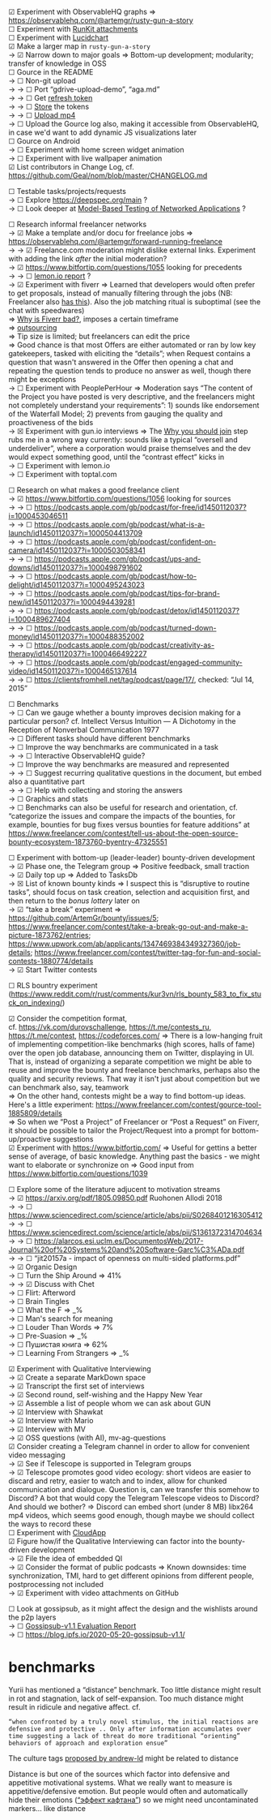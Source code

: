 
☑ Experiment with ObservableHQ graphs ⇒ https://observablehq.com/@artemgr/rusty-gun-a-story  
☐ Experiment with [RunKit attachments](https://blog.runkit.com/2018/12/10/runkit-content-attachments-on-github/)  
☐ Experiment with [Lucidchart](https://github.blog/2018-12-10-introducing-content-attachments-api/#lucidchart)  
☑ Make a larger map in `rusty-gun-a-story`  
→ ☑ Narrow down to major goals ⇒ Bottom-up development; modularity; transfer of knowledge in OSS  
☐ Gource in the README  
→ ☐ Non-git upload  
→ → ☐ Port “gdrive-upload-demo”, “aga.md”  
→ → ☐ Get [refresh token](https://developers.google.com/identity/protocols/oauth2#5.-refresh-the-access-token,-if-necessary.)  
→ → ☐ [Store](https://docs.github.com/en/actions/reference/encrypted-secrets) the tokens  
→ → ☐ [Upload mp4](https://quanticdev.com/articles/automating-my-youtube-uploads-using-nodejs/)  
→ ☐ Upload the Gource log also, making it accessible from ObservableHQ, in case we'd want to add dynamic JS visualizations later  
☐ Gource on Android  
→ ☐ Experiment with home screen widget animation  
→ ☐ Experiment with live wallpaper animation  
☑ List contributors in Change Log, cf. https://github.com/Geal/nom/blob/master/CHANGELOG.md

☐ Testable tasks/projects/requests  
→ ☐ Explore https://deepspec.org/main ?  
→ ☐ Look deeper at [Model-Based Testing of Networked Applications](https://arxiv.org/pdf/2102.00378.pdf) ?  

☐ Research informal freelancer networks  
→ ☑ Make a template and/or docu for freelance jobs ⇒ https://observablehq.com/@artemgr/forward-running-freelance  
→ → ☑ Freelance.com moderation might dislike external links. Experiment with adding the link *after* the initial moderation?  
→ ☑ https://www.bitfortip.com/questions/1055 looking for precedents  
→ → ☐ [lemon.io report](https://lemon.io/wp-content/uploads/2020/10/Startups_vs_Freelancers_2020_report_by_Lemon.pdf) ?  
→ ☑ Experiment with fiverr ⇒ Learned that developers would often prefer to get proposals, instead of manually filtering through the jobs (NB: Freelancer also [has this](https://www.freelancer.com/search/users/)). Also the job matching ritual is suboptimal (see the chat with speedwares)  
⇒ [Why is Fiverr bad?](https://www.quora.com/Why-is-Fiverr-bad/answers/116949930), imposes a certain timeframe  
⇒ [outsourcing](https://forum.fiverr.com/t/is-outsourcing-allowed-on-fiverr-for-sellers/353768)  
⇒ Tip size is limited; but freelancers can edit the price  
⇒ Good chance is that most Offers are either automated or ran by low key gatekeepers, tasked with eliciting the “details”; when Request contains a question that wasn't answered in the Offer then opening a chat and repeating the question tends to produce no answer as well, though there might be exceptions  
→ ☐ Experiment with PeoplePerHour ⇒ Moderation says “The content of the Project you have posted is very descriptive, and the freelancers might not completely understand your requirements”: 1) sounds like endorsement of the Waterfall Model; 2) prevents from gauging the quality and proactiveness of the bids  
→ ☒ Experiment with gun.io interviews ⇒ The [Why you should join](https://i.imgur.com/OVCFBc5.png) step rubs me in a wrong way currently: sounds like a typical “oversell and underdeliver”, where a corporation would praise themselves and the dev would expect something good, until the “contrast effect” kicks in  
→ ☐ Experiment with lemon.io  
→ ☐ Experiment with toptal.com  

☐ Research on what makes a good freelance client  
→ ☑ https://www.bitfortip.com/questions/1056 looking for sources  
→ → ☐ https://podcasts.apple.com/gb/podcast/for-free/id1450112037?i=1000453046511  
→ → ☐ https://podcasts.apple.com/gb/podcast/what-is-a-launch/id1450112037?i=1000504413709  
→ → ☐ https://podcasts.apple.com/gb/podcast/confident-on-camera/id1450112037?i=1000503058341  
→ → ☐ https://podcasts.apple.com/gb/podcast/ups-and-downs/id1450112037?i=1000498791602  
→ → ☐ https://podcasts.apple.com/gb/podcast/how-to-delight/id1450112037?i=1000495243023  
→ → ☐ https://podcasts.apple.com/gb/podcast/tips-for-brand-new/id1450112037?i=1000494439281  
→ → ☐ https://podcasts.apple.com/gb/podcast/detox/id1450112037?i=1000489627404  
→ → ☐ https://podcasts.apple.com/gb/podcast/turned-down-money/id1450112037?i=1000488352002  
→ → ☐ https://podcasts.apple.com/gb/podcast/creativity-as-therapy/id1450112037?i=1000466492227  
→ → ☐ https://podcasts.apple.com/gb/podcast/engaged-community-video/id1450112037?i=1000465137614  
→ → ☐ https://clientsfromhell.net/tag/podcast/page/17/, checked: “Jul 14, 2015”  

☐ Benchmarks  
→ ☐ Can we gauge whether a bounty improves decision making for a particular person? cf. Intellect Versus Intuition — A Dichotomy in the Reception of Nonverbal Communication 1977  
→ ☐ Different tasks should have different benchmarks  
→ ☐ Improve the way benchmarks are communicated in a task  
→ → ☐ Interactive ObservableHQ guide?  
→ ☐ Improve the way benchmarks are measured and represented  
→ → ☐ Suggest recurring qualitative questions in the document, but embed also a quantitative part  
→ → ☐ Help with collecting and storing the answers  
→ ☐ Graphics and stats  
→ ☐ Benchmarks can also be useful for research and orientation, cf. “categorize the issues and compare the impacts of the bounties, for example, bounties for bug fixes versus bounties for feature additions” at https://www.freelancer.com/contest/tell-us-about-the-open-source-bounty-ecosystem-1873760-byentry-47325551

☐ Experiment with bottom-up (leader-leader) bounty-driven development  
→ ☑ Phase one, the Telegram group ⇒ Positive feedback, small traction  
→ ☑ Daily top up ⇒ Added to TasksDb  
→ ☒ List of known bounty kinds ⇒ I suspect this is “disruptive to routine tasks”, should focus on task creation, selection and acquisition first, and then return to the *bonus lottery* later on  
→ ☑ “take a break” experiment ⇒ https://github.com/ArtemGr/bounty/issues/5; https://www.freelancer.com/contest/take-a-break-go-out-and-make-a-picture-1873762/entries; https://www.upwork.com/ab/applicants/1347469384349327360/job-details; https://www.freelancer.com/contest/twitter-tag-for-fun-and-social-contests-1880774/details  
→ ☑ Start Twitter contests

☐ RLS bountry experiment (https://www.reddit.com/r/rust/comments/kur3vn/rls_bounty_583_to_fix_stuck_on_indexing/)

☑ Consider the competition format,  
cf. https://vk.com/durovschallenge, https://t.me/contests_ru, https://t.me/contest, https://codeforces.com/ ⇒ There is a low-hanging fruit of implementing competition-like benchmarks (high scores, halls of fame) over the open job database, announcing them on Twitter, displaying in UI. That is, instead of organizing a separate competition we might be able to reuse and improve the bounty and freelance benchmarks, perhaps also the quality and security reviews. That way it isn't just about competition but we can benchmark also, say, teamwork  
⇒ On the other hand, contests might be a way to find bottom-up ideas. Here's a little experiment: https://www.freelancer.com/contest/gource-tool-1885809/details  
⇒ So when we “Post a Project” of Freelancer or “Post a Request” on Fiverr, it should be possible to tailor the Project/Request into a prompt for bottom-up/proactive suggestions  
☑ Experiment with https://www.bitfortip.com/ ⇒ Useful for gettins a better sense of average, of basic knowledge. Anything past the basics - we might want to elaborate or synchronize on ⇒ Good input from https://www.bitfortip.com/questions/1039

☐ Explore some of the literature adjucent to motivation streams  
→ ☑ https://arxiv.org/pdf/1805.09850.pdf Ruohonen Allodi 2018  
→ → ☐ https://www.sciencedirect.com/science/article/abs/pii/S0268401216305412  
→ → ☐ https://www.sciencedirect.com/science/article/abs/pii/S1361372314704634  
→ → ☐ https://alarcos.esi.uclm.es/DocumentosWeb/2017-Journal%20of%20Systems%20and%20Software-Garc%C3%ADa.pdf  
→ → ☐ “jit20157a - impact of openness on multi-sided platforms.pdf”  
→ ☑ Organic Design  
→ ☐ Turn the Ship Around ⇒ 41%  
→ → ☑ Discuss with Chet  
→ ☐ Flirt: Afterword  
→ ☐ Brain Tingles  
→ ☐ What the F ⇒ _%  
→ ☐ Man's search for meaning  
→ ☐ Louder Than Words ⇒ 7%  
→ ☐ Pre-Suasion ⇒ _%  
→ ☐ Пушистая книга ⇒ 62%  
→ ☐ Learning From Strangers ⇒ _%  

☑ Experiment with Qualitative Interviewing  
→ ☑ Create a separate MarkDown space  
→ ☑ Transcript the first set of interviews  
→ ☑ Second round, self-wishing and the Happy New Year  
→ ☑ Assemble a list of people whom we can ask about GUN  
→ ☑ Interview with Shawkat  
→ ☑ Interview with Mario  
→ ☑ Interview with MV  
→ ☑ OSS questions (with AI), mv-ag-questions  
☑ Consider creating a Telegram channel in order to allow for convenient video messaging  
→ ☑ See if Telescope is supported in Telegram groups  
→ ☑ Telescope promotes good video ecology: short videos are easier to discard and retry, easier to watch and to index, allow for chunked communication and dialogue. Question is, can we transfer this somehow to Discord? A bot that would copy the Telegram Telescope videos to Discord? And should we bother? ⇒ Discord can embed short (under 8 MB) libx264 mp4 videos, which seems good enough, though maybe we should collect the ways to record these  
☐ Experiment with [CloudApp](https://github.blog/2018-12-10-introducing-content-attachments-api/#cloudapp)  
☑ Figure how/if the Qualitative Interviewing can factor into the bounty-driven development  
→ ☑ File the idea of embedded QI  
→ ☑ Consider the format of public podcasts ⇒ Known downsides: time synchronization, TMI, hard to get different opinions from different people, postprocessing not included  
→ ☑ Experiment with video attachments on GitHub

☐ Look at gossipsub, as it might affect the design and the wishlists around the p2p layers  
→ ☐ [Gossipsub-v1.1 Evaluation Report](https://gateway.ipfs.io/ipfs/QmRAFP5DBnvNjdYSbWhEhVRJJDFCLpPyvew5GwCCB4VxM4)  
→ ☐ https://blog.ipfs.io/2020-05-20-gossipsub-v1.1/

# benchmarks

Yurii has mentioned a “distance” benchmark. Too little distance might result in rot and stagnation, lack of self-expansion. Too much distance might result in ridicule and negative affect. cf.

    “when confronted by a truly novel stimulus, the initial reactions are defensive and protective .. Only after information accumulates over time suggesting a lack of threat do more traditional “orienting” behaviors of approach and exploration ensue”

The culture tags [proposed by andrew-ld](https://github.com/ArtemGr/bounty/issues/6) might be related to distance

Distance is but one of the sources which factor into defensive and appetitive motivational systems. What we really want to measure is appetitive/defensive emotion. But people would often and automatically hide their emotions ([“эффект кафтана”](https://youtu.be/zypuneus6b0)) so we might need uncontaminated markers… like distance
